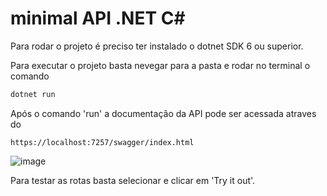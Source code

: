 # minimal API .NET C#

Para rodar o projeto é preciso ter instalado o dotnet SDK 6 ou superior.

Para executar o projeto basta nevegar para a pasta e rodar no terminal o comando

```bash
dotnet run
```
Após o comando 'run' a documentação da API pode ser acessada atraves do

```
https://localhost:7257/swagger/index.html
```

![image](https://github.com/P4ul0Silva/minimal-API-.NET-CSharp/assets/79770252/8b3e0fc8-0a81-4a5d-8ee8-149271592d7d)

Para testar as rotas basta selecionar e clicar em 'Try it out'.
